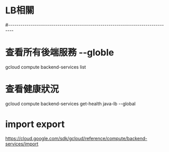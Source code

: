# LB相關
#--------------------------------------------------------------------------------
# 查看所有後端服務 --globle
gcloud compute backend-services list
# 查看健康狀況
gcloud compute backend-services get-health java-lb --global
# import export
https://cloud.google.com/sdk/gcloud/reference/compute/backend-services/import
